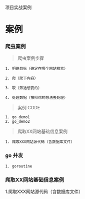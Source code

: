 
项目实战案例

# 案例

### 爬虫案例 

  > 爬虫案例步骤 

    1. 明确目标（确定在哪个网站搜索）

    2. 爬（爬下内容）

    3. 取（筛选想要的）

    4. 处理数据（按照你的想法去处理）

 > 案例 CODE 

    1. go_demo1
    2. go_demo2
  
 > 爬取XX网站基础信息案例

    1. 爬取XXX网站源代码（含数据库文件）


### go 并发 

    1. goroutine

### 爬取XX网站基础信息案例 

   1.爬取XXX网站源代码（含数据库文件）

